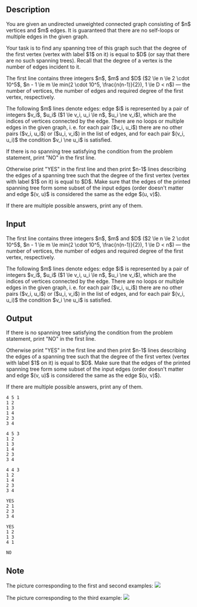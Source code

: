 ## Description

<div><p>You are given an undirected unweighted connected graph consisting of $n$ vertices and $m$ edges. It is guaranteed that there are no self-loops or multiple edges in the given graph.</p><p>Your task is to find <span class="tex-font-style-bf">any</span> spanning tree of this graph such that the <span class="tex-font-style-bf">degree of the first vertex (vertex with label $1$ on it)</span> is equal to $D$ (or say that there are no such spanning trees). Recall that the degree of a vertex is the number of edges incident to it.</p></div><div class="input-specification"><p>The first line contains three integers $n$, $m$ and $D$ ($2 \le n \le 2 \cdot 10^5$, $n - 1 \le m \le min(2 \cdot 10^5, \frac{n(n-1)}{2}), 1 \le D &lt; n$) — the number of vertices, the number of edges and required degree of the first vertex, respectively.</p><p>The following $m$ lines denote edges: edge $i$ is represented by a pair of integers $v_i$, $u_i$ ($1 \le v_i, u_i \le n$, $u_i \ne v_i$), which are the indices of vertices connected by the edge. There are no loops or multiple edges in the given graph, i. e. for each pair ($v_i, u_i$) there are no other pairs ($v_i, u_i$) or ($u_i, v_i$) in the list of edges, and for each pair $(v_i, u_i)$ the condition $v_i \ne u_i$ is satisfied.</p></div><div class="output-specification"><p>If there is no spanning tree satisfying the condition from the problem statement, print "<span class="tex-font-style-tt">NO</span>" in the first line.</p><p>Otherwise print "<span class="tex-font-style-tt">YES</span>" in the first line and then print $n-1$ lines describing the edges of a spanning tree such that the <span class="tex-font-style-bf">degree of the first vertex (vertex with label $1$ on it)</span> is equal to $D$. Make sure that the edges of the printed spanning tree form some subset of the input edges (order doesn't matter and edge $(v, u)$ is considered the same as the edge $(u, v)$).</p><p>If there are multiple possible answers, print any of them.</p></div>

## Input

<p>The first line contains three integers $n$, $m$ and $D$ ($2 \le n \le 2 \cdot 10^5$, $n - 1 \le m \le min(2 \cdot 10^5, \frac{n(n-1)}{2}), 1 \le D &lt; n$) — the number of vertices, the number of edges and required degree of the first vertex, respectively.</p><p>The following $m$ lines denote edges: edge $i$ is represented by a pair of integers $v_i$, $u_i$ ($1 \le v_i, u_i \le n$, $u_i \ne v_i$), which are the indices of vertices connected by the edge. There are no loops or multiple edges in the given graph, i. e. for each pair ($v_i, u_i$) there are no other pairs ($v_i, u_i$) or ($u_i, v_i$) in the list of edges, and for each pair $(v_i, u_i)$ the condition $v_i \ne u_i$ is satisfied.</p>

## Output

<p>If there is no spanning tree satisfying the condition from the problem statement, print "<span class="tex-font-style-tt">NO</span>" in the first line.</p><p>Otherwise print "<span class="tex-font-style-tt">YES</span>" in the first line and then print $n-1$ lines describing the edges of a spanning tree such that the <span class="tex-font-style-bf">degree of the first vertex (vertex with label $1$ on it)</span> is equal to $D$. Make sure that the edges of the printed spanning tree form some subset of the input edges (order doesn't matter and edge $(v, u)$ is considered the same as the edge $(u, v)$).</p><p>If there are multiple possible answers, print any of them.</p>





```input1
4 5 1
1 2
1 3
1 4
2 3
3 4
```




```input2
4 5 3
1 2
1 3
1 4
2 3
3 4
```




```input3
4 4 3
1 2
1 4
2 3
3 4
```




```output1
YES
2 1
2 3
3 4
```




```output2
YES
1 2
1 3
4 1
```




```output3
NO
```



## Note

<p>The picture corresponding to the first and second examples: <img class="tex-graphics" src="file://yCZ2aoDu.png" style="max-width: 100.0%;max-height: 100.0%;"></p><p>The picture corresponding to the third example: <img class="tex-graphics" src="file://5rcVcWlJ.png" style="max-width: 100.0%;max-height: 100.0%;"></p>
